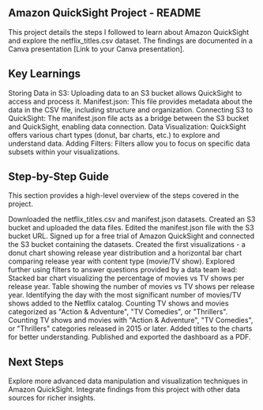 ## Amazon QuickSight Project - README

This project details the steps I followed to learn about Amazon QuickSight and explore the netflix_titles.csv dataset. The findings are documented in a Canva presentation [Link to your Canva presentation].

## Key Learnings

Storing Data in S3: Uploading data to an S3 bucket allows QuickSight to access and process it.
Manifest.json: This file provides metadata about the data in the CSV file, including structure and organization.
Connecting S3 to QuickSight: The manifest.json file acts as a bridge between the S3 bucket and QuickSight, enabling data connection.
Data Visualization: QuickSight offers various chart types (donut, bar charts, etc.) to explore and understand data.
Adding Filters: Filters allow you to focus on specific data subsets within your visualizations.

## Step-by-Step Guide

This section provides a high-level overview of the steps covered in the project.

Downloaded the netflix_titles.csv and manifest.json datasets.
Created an S3 bucket and uploaded the data files. Edited the manifest.json file with the S3 bucket URL.
Signed up for a free trial of Amazon QuickSight and connected the S3 bucket containing the datasets.
Created the first visualizations - a donut chart showing release year distribution and a horizontal bar chart comparing release year with content type (movie/TV show).
Explored further using filters to answer questions provided by a data team lead:
Stacked bar chart visualizing the percentage of movies vs TV shows per release year.
Table showing the number of movies vs TV shows per release year.
Identifying the day with the most significant number of movies/TV shows added to the Netflix catalog.
Counting TV shows and movies categorized as "Action & Adventure", "TV Comedies", or "Thrillers".
Counting TV shows and movies with "Action & Adventure", "TV Comedies", or "Thrillers" categories released in 2015 or later.
Added titles to the charts for better understanding.
Published and exported the dashboard as a PDF.

## Next Steps

Explore more advanced data manipulation and visualization techniques in Amazon QuickSight.
Integrate findings from this project with other data sources for richer insights.
